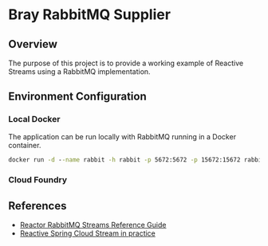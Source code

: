 # Bray RabbitMQ Supplier

## Overview

The purpose of this project is to provide a working example of Reactive Streams using a RabbitMQ implementation.


## Environment Configuration

### Local Docker

The application can be run locally with RabbitMQ running in a Docker container.

```cmd
docker run -d --name rabbit -h rabbit -p 5672:5672 -p 15672:15672 rabbitmq:3-management`
```

### Cloud Foundry

## References

- [Reactor RabbitMQ Streams Reference Guide](https://pivotal.github.io/reactor-rabbitmq-streams/docs/current/)
- [Reactive Spring Cloud Stream in practice](https://zlaval.medium.com/reactive-spring-cloud-stream-in-practice-9c1e31ce8650)